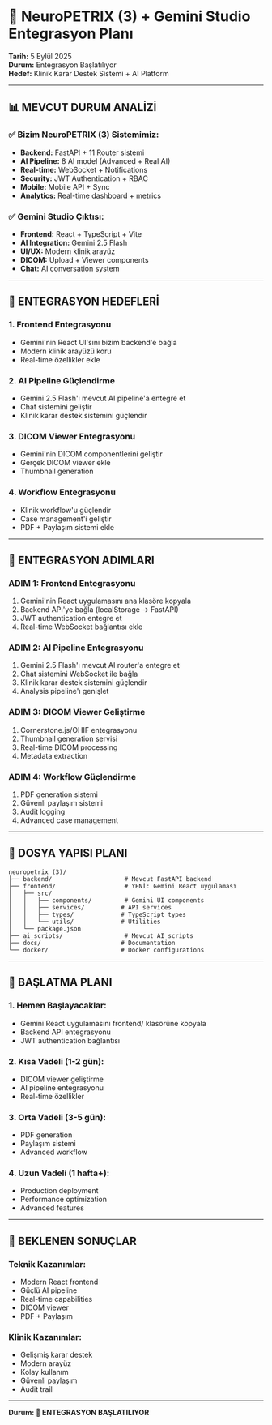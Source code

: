 # 🚀 NeuroPETRIX (3) + Gemini Studio Entegrasyon Planı
**Tarih:** 5 Eylül 2025  
**Durum:** Entegrasyon Başlatılıyor  
**Hedef:** Klinik Karar Destek Sistemi + AI Platform

---

## 📊 **MEVCUT DURUM ANALİZİ**

### **✅ Bizim NeuroPETRIX (3) Sistemimiz:**
- **Backend:** FastAPI + 11 Router sistemi
- **AI Pipeline:** 8 AI model (Advanced + Real AI)
- **Real-time:** WebSocket + Notifications
- **Security:** JWT Authentication + RBAC
- **Mobile:** Mobile API + Sync
- **Analytics:** Real-time dashboard + metrics

### **✅ Gemini Studio Çıktısı:**
- **Frontend:** React + TypeScript + Vite
- **AI Integration:** Gemini 2.5 Flash
- **UI/UX:** Modern klinik arayüz
- **DICOM:** Upload + Viewer components
- **Chat:** AI conversation system

---

## 🎯 **ENTEGRASYON HEDEFLERİ**

### **1. Frontend Entegrasyonu**
- Gemini'nin React UI'sını bizim backend'e bağla
- Modern klinik arayüzü koru
- Real-time özellikler ekle

### **2. AI Pipeline Güçlendirme**
- Gemini 2.5 Flash'ı mevcut AI pipeline'a entegre et
- Chat sistemini geliştir
- Klinik karar destek sistemini güçlendir

### **3. DICOM Viewer Entegrasyonu**
- Gemini'nin DICOM componentlerini geliştir
- Gerçek DICOM viewer ekle
- Thumbnail generation

### **4. Workflow Entegrasyonu**
- Klinik workflow'u güçlendir
- Case management'i geliştir
- PDF + Paylaşım sistemi ekle

---

## 🔧 **ENTEGRASYON ADIMLARI**

### **ADIM 1: Frontend Entegrasyonu**
1. Gemini'nin React uygulamasını ana klasöre kopyala
2. Backend API'ye bağla (localStorage → FastAPI)
3. JWT authentication entegre et
4. Real-time WebSocket bağlantısı ekle

### **ADIM 2: AI Pipeline Entegrasyonu**
1. Gemini 2.5 Flash'ı mevcut AI router'a entegre et
2. Chat sistemini WebSocket ile bağla
3. Klinik karar destek sistemini güçlendir
4. Analysis pipeline'ı genişlet

### **ADIM 3: DICOM Viewer Geliştirme**
1. Cornerstone.js/OHIF entegrasyonu
2. Thumbnail generation servisi
3. Real-time DICOM processing
4. Metadata extraction

### **ADIM 4: Workflow Güçlendirme**
1. PDF generation sistemi
2. Güvenli paylaşım sistemi
3. Audit logging
4. Advanced case management

---

## 📁 **DOSYA YAPISI PLANI**

```
neuropetrix (3)/
├── backend/                    # Mevcut FastAPI backend
├── frontend/                   # YENİ: Gemini React uygulaması
│   ├── src/
│   │   ├── components/         # Gemini UI components
│   │   ├── services/          # API services
│   │   ├── types/             # TypeScript types
│   │   └── utils/             # Utilities
│   └── package.json
├── ai_scripts/                 # Mevcut AI scripts
├── docs/                      # Documentation
└── docker/                    # Docker configurations
```

---

## 🚀 **BAŞLATMA PLANI**

### **1. Hemen Başlayacaklar:**
- Gemini React uygulamasını frontend/ klasörüne kopyala
- Backend API entegrasyonu
- JWT authentication bağlantısı

### **2. Kısa Vadeli (1-2 gün):**
- DICOM viewer geliştirme
- AI pipeline entegrasyonu
- Real-time özellikler

### **3. Orta Vadeli (3-5 gün):**
- PDF generation
- Paylaşım sistemi
- Advanced workflow

### **4. Uzun Vadeli (1 hafta+):**
- Production deployment
- Performance optimization
- Advanced features

---

## 🎉 **BEKLENEN SONUÇLAR**

### **Teknik Kazanımlar:**
- Modern React frontend
- Güçlü AI pipeline
- Real-time capabilities
- DICOM viewer
- PDF + Paylaşım

### **Klinik Kazanımlar:**
- Gelişmiş karar destek
- Modern arayüz
- Kolay kullanım
- Güvenli paylaşım
- Audit trail

---

**Durum: 🚀 ENTEGRASYON BAŞLATILIYOR**

